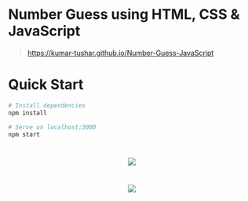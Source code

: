 # Number Guess using HTML, CSS & JavaScript

> https://kumar-tushar.github.io/Number-Guess-JavaScript

# Quick Start
``` bash
# Install dependencies
npm install

# Serve on localhost:3000
npm start
```
#

<div align="center">
<img src="https://github.com/kumar-tushar/javascript-mini-projects/blob/NumberGuessing-kumar-tushar-branch/NumberGuessing/kumar-tushar/Screenshot%20(218).png"  />
</div>

#

<div align="center">
<img src="https://github.com/kumar-tushar/javascript-mini-projects/blob/NumberGuessing-kumar-tushar-branch/NumberGuessing/kumar-tushar/Screenshot%20(219).png"  />
</div>

